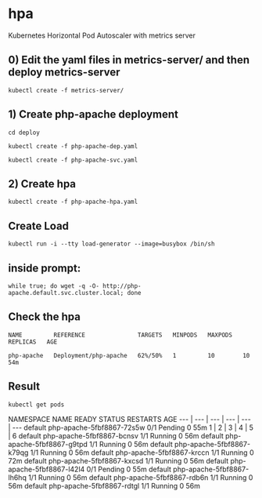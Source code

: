# hpa
Kubernetes Horizontal Pod Autoscaler with metrics server


## 0) Edit the yaml files in metrics-server/ and then deploy metrics-server
`kubectl create -f metrics-server/`


## 1) Create php-apache deployment 
`cd deploy`

`kubectl create -f php-apache-dep.yaml`

`kubectl create -f php-apache-svc.yaml`


## 2) Create hpa
`kubectl create -f php-apache-hpa.yaml`


## Create Load
`kubectl run -i --tty load-generator --image=busybox /bin/sh`

## inside prompt:
`while true; do wget -q -O- http://php-apache.default.svc.cluster.local; done`


## Check the hpa
`NAME         REFERENCE               TARGETS   MINPODS   MAXPODS   REPLICAS   AGE`

`php-apache   Deployment/php-apache   62%/50%   1         10        10         54m`

## Result
`kubectl get pods`

NAMESPACE     NAME                                      READY   STATUS      RESTARTS   AGE
--- | --- | --- | --- | --- | ---
default       php-apache-5fbf8867-72s5w                 0/1     Pending     0          55m
1 | 2 | 3 | 4 | 5 | 6
default       php-apache-5fbf8867-bcnsv                 1/1     Running     0          56m
default       php-apache-5fbf8867-g9tpd                 1/1     Running     0          56m
default       php-apache-5fbf8867-k79qg                 1/1     Running     0          56m
default       php-apache-5fbf8867-krccn                 1/1     Running     0          72m
default       php-apache-5fbf8867-kxcsd                 1/1     Running     0          56m
default       php-apache-5fbf8867-l42l4                 0/1     Pending     0          55m
default       php-apache-5fbf8867-lh6hq                 1/1     Running     0          56m
default       php-apache-5fbf8867-rdb6n                 1/1     Running     0          56m
default       php-apache-5fbf8867-rdtgl                 1/1     Running     0          56m

